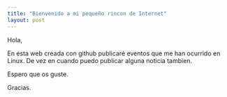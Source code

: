 ```yaml
---
title: "Bienvenido a mi pequeño rincon de Internet"
layout: post
---
```


Hola,

En esta web creada con github publicaré eventos que me han ocurrido en Linux. De vez en cuando puedo publicar alguna noticia tambien.

Espero que os guste.

Gracias.
